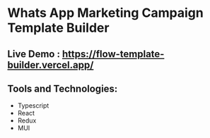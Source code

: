 # Whats App Marketing Campaign Template Builder

## Live Demo : https://flow-template-builder.vercel.app/

## Tools and Technologies:
- Typescript
- React
- Redux
- MUI



